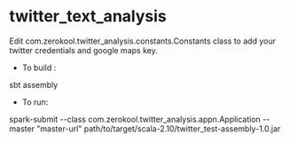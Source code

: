 # twitter_text_analysis


Edit com.zerokool.twitter_analysis.constants.Constants class to add your twitter credentials and google maps key.

- To build :

sbt assembly

- To run:

spark-submit --class com.zerokool.twitter_analysis.appn.Application --master "master-url" path/to/target/scala-2.10/twitter_test-assembly-1.0.jar